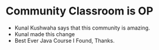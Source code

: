 # Community Classroom is OP

- Kunal Kushwaha says that this community is amazing.
- Kunal made this change
- Best Ever Java Course I Found, Thanks.

